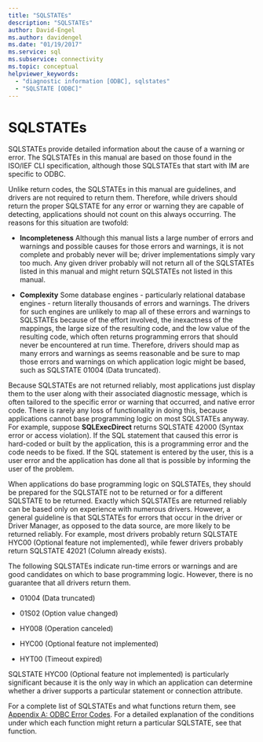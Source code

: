 ```yaml
---
title: "SQLSTATEs"
description: "SQLSTATEs"
author: David-Engel
ms.author: davidengel
ms.date: "01/19/2017"
ms.service: sql
ms.subservice: connectivity
ms.topic: conceptual
helpviewer_keywords:
  - "diagnostic information [ODBC], sqlstates"
  - "SQLSTATE [ODBC]"
---
```

# SQLSTATEs
SQLSTATEs provide detailed information about the cause of a warning or error. The SQLSTATEs in this manual are based on those found in the ISO/IEF CLI specification, although those SQLSTATEs that start with IM are specific to ODBC.  
  
 Unlike return codes, the SQLSTATEs in this manual are guidelines, and drivers are not required to return them. Therefore, while drivers should return the proper SQLSTATE for any error or warning they are capable of detecting, applications should not count on this always occurring. The reasons for this situation are twofold:  
  
-   **Incompleteness** Although this manual lists a large number of errors and warnings and possible causes for those errors and warnings, it is not complete and probably never will be; driver implementations simply vary too much. Any given driver probably will not return all of the SQLSTATEs listed in this manual and might return SQLSTATEs not listed in this manual.  
  
-   **Complexity** Some database engines - particularly relational database engines - return literally thousands of errors and warnings. The drivers for such engines are unlikely to map all of these errors and warnings to SQLSTATEs because of the effort involved, the inexactness of the mappings, the large size of the resulting code, and the low value of the resulting code, which often returns programming errors that should never be encountered at run time. Therefore, drivers should map as many errors and warnings as seems reasonable and be sure to map those errors and warnings on which application logic might be based, such as SQLSTATE 01004 (Data truncated).  
  
 Because SQLSTATEs are not returned reliably, most applications just display them to the user along with their associated diagnostic message, which is often tailored to the specific error or warning that occurred, and native error code. There is rarely any loss of functionality in doing this, because applications cannot base programming logic on most SQLSTATEs anyway. For example, suppose **SQLExecDirect** returns SQLSTATE 42000 (Syntax error or access violation). If the SQL statement that caused this error is hard-coded or built by the application, this is a programming error and the code needs to be fixed. If the SQL statement is entered by the user, this is a user error and the application has done all that is possible by informing the user of the problem.  
  
 When applications do base programming logic on SQLSTATEs, they should be prepared for the SQLSTATE not to be returned or for a different SQLSTATE to be returned. Exactly which SQLSTATEs are returned reliably can be based only on experience with numerous drivers. However, a general guideline is that SQLSTATEs for errors that occur in the driver or Driver Manager, as opposed to the data source, are more likely to be returned reliably. For example, most drivers probably return SQLSTATE HYC00 (Optional feature not implemented), while fewer drivers probably return SQLSTATE 42021 (Column already exists).  
  
 The following SQLSTATEs indicate run-time errors or warnings and are good candidates on which to base programming logic. However, there is no guarantee that all drivers return them.  
  
-   01004 (Data truncated)  
  
-   01S02 (Option value changed)  
  
-   HY008 (Operation canceled)  
  
-   HYC00 (Optional feature not implemented)  
  
-   HYT00 (Timeout expired)  
  
 SQLSTATE HYC00 (Optional feature not implemented) is particularly significant because it is the only way in which an application can determine whether a driver supports a particular statement or connection attribute.  
  
 For a complete list of SQLSTATEs and what functions return them, see [Appendix A: ODBC Error Codes](../../../odbc/reference/appendixes/appendix-a-odbc-error-codes.md). For a detailed explanation of the conditions under which each function might return a particular SQLSTATE, see that function.
